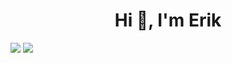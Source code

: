<h1 align="center">Hi 👋, I'm Erik</h1>

<picture>
<source
  srcset="https://github-readme-stats.vercel.app/api?username=shootex&count_private=true&show_icons=true&theme=github_dark"
  media="(prefers-color-scheme: dark)"
/>
<source
  srcset="https://github-readme-stats.vercel.app/api?username=shootex&count_private=true&show_icons=true"
  media="(prefers-color-scheme: light), (prefers-color-scheme: no-preference)"
/>
<img src="https://github-readme-stats.vercel.app/api?username=shootex&count_private=true&show_icons=true" />
</picture>

<picture>
<source
  srcset="https://github-readme-stats.vercel.app/api/top-langs/?username=shootex&theme=github_dark&hide=javascript,dart"
  media="(prefers-color-scheme: dark)"
/>
<source
  srcset="https://github-readme-stats.vercel.app/api/top-langs/?username=shootex&hide=dart,css,javascript"
  media="(prefers-color-scheme: light), (prefers-color-scheme: no-preference)"
/>
<img src="https://github-readme-stats.vercel.app//api/top-langs/?username=shootex&hide=dart,css,javascript" />
</picture>
